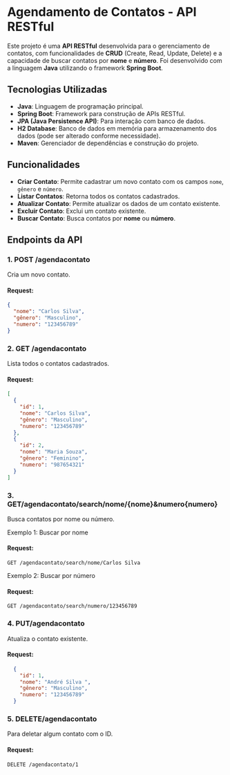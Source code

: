 # Agendamento de Contatos - API RESTful

Este projeto é uma **API RESTful** desenvolvida para o gerenciamento de contatos, com funcionalidades de **CRUD** (Create, Read, Update, Delete) e a capacidade de buscar contatos por **nome** e **número**. Foi desenvolvido com a linguagem **Java** utilizando o framework **Spring Boot**.

## Tecnologias Utilizadas

- **Java**: Linguagem de programação principal.
- **Spring Boot**: Framework para construção de APIs RESTful.
- **JPA (Java Persistence API)**: Para interação com banco de dados.
- **H2 Database**: Banco de dados em memória para armazenamento dos dados (pode ser alterado conforme necessidade).
- **Maven**: Gerenciador de dependências e construção do projeto.

## Funcionalidades

- **Criar Contato**: Permite cadastrar um novo contato com os campos `nome`, `gênero` e `número`.
- **Listar Contatos**: Retorna todos os contatos cadastrados.
- **Atualizar Contato**: Permite atualizar os dados de um contato existente.
- **Excluir Contato**: Exclui um contato existente.
- **Buscar Contato**: Busca contatos por **nome** ou **número**.

## Endpoints da API

### 1. **POST /agendacontato**

Cria um novo contato.

#### Request:
```json
{
  "nome": "Carlos Silva",
  "gênero": "Masculino",
  "numero": "123456789"
}
```
### 2. **GET /agendacontato**

Lista todos o contatos cadastrados.

#### Request:
```json
[
  {
    "id": 1,
    "nome": "Carlos Silva",
    "gênero": "Masculino",
    "numero": "123456789"
  },
  {
    "id": 2,
    "nome": "Maria Souza",
    "gênero": "Feminino",
    "numero": "987654321"
  }
]
```
### 3. **GET/agendacontato/search/nome/{nome}&numero{numero}**

Busca contatos por nome ou número.

Exemplo 1: Buscar por nome

#### Request:
```http
GET /agendacontato/search/nome/Carlos Silva
```
Exemplo 2: Buscar por número

#### Request:
```http
GET /agendacontato/search/numero/123456789
```
### 4. **PUT/agendacontato**

Atualiza o contato existente.

#### Request:
```json
  {
    "id": 1,
    "nome": "André Silva ",
    "gênero": "Masculino",
    "numero": "123456789"
  }
```
### 5. **DELETE/agendacontato**

Para deletar algum contato com o ID.

#### Request:
```http
DELETE /agendacontato/1






